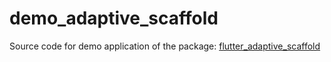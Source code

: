 # demo_adaptive_scaffold

Source code for demo application of the package: [flutter_adaptive_scaffold](https://pub.dev/packages/flutter_adaptive_scaffold)


